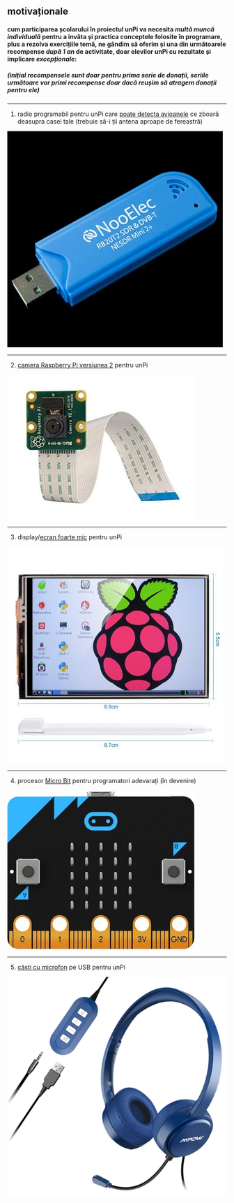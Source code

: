 ## motivaționale

#### cum participarea școlarului în proiectul unPi va necesita *multă muncă individuală* pentru a invăta și practica conceptele folosite în programare, plus a rezolva exercițiile temă, ne gândim să oferim și una din următoarele recompense _după 1 an_ de activitate, doar elevilor unPi cu rezultate și implicare _excepționale_:

##### _(inițial recompensele sunt doar pentru prima serie de donații, seriile următoare vor primi recompense doar dacă reușim să atragem donații pentru ele)_

---

1. radio programabil pentru unPi care [poate detecta avioanele](https://www.amazon.de/gp/product/B00VZ1AWQA/) ce zboară deasupra casei tale (trebuie să-i ții antena aproape de fereastră)

![NooElec Mini 2](radio.jpg)

---

2. [camera Raspberry Pi versiunea 2](https://www.amazon.de/gp/product/B01ER4FA9U/) pentru unPi

![Raspberry Pi Camera](picam.jpg)

---

3. display/[ecran foarte mic](https://www.amazon.de/gp/product/B06X191RX7/) pentru unPi

![3.5 inch screen](ecran.jpg)

---

4. procesor [Micro Bit](https://www.amazon.de/gp/product/B01G8X7VM2/) pentru programatori adevarați (în devenire)

![Micro Bit](mibit.jpg)

---

5. [căști cu microfon](https://www.amazon.de/gp/product/B07PPFP8YN/) pe USB pentru unPi

![căști pe USB](casti.jpg)
